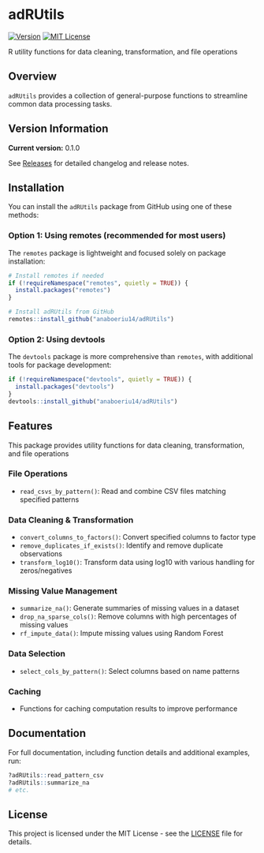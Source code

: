 # adRUtils

[![Version](https://img.shields.io/badge/version-0.1.0-blue.svg)](https://github.com/anaboeriu14/adRUtils/releases)
[![MIT License](https://img.shields.io/badge/license-MIT-blue.svg)](https://opensource.org/licenses/MIT)

R utility functions for data cleaning, transformation, and file operations

## Overview

`adRUtils` provides a collection of general-purpose functions to streamline common data processing tasks. 

## Version Information

**Current version:** 0.1.0

See [Releases](https://github.com/anaboeriu14/adRUtils/releases) for detailed changelog and release notes.


## Installation

You can install the  `adRUtils` package from GitHub using one of these methods:

### Option 1: Using remotes (recommended for most users)
The `remotes` package is lightweight and focused solely on package installation:

```r
# Install remotes if needed
if (!requireNamespace("remotes", quietly = TRUE)) {
  install.packages("remotes")
}

# Install adRUtils from GitHub
remotes::install_github("anaboeriu14/adRUtils")
```
### Option 2: Using devtools 

The `devtools` package is more comprehensive than `remotes`, with additional tools for package development:

```r
if (!requireNamespace("devtools", quietly = TRUE)) {
  install.packages("devtools")
}
devtools::install_github("anaboeriu14/adRUtils")
```

## Features

This package provides utility functions for data cleaning, transformation, and file operations 

### File Operations
- `read_csvs_by_pattern()`: Read and combine CSV files matching specified patterns

### Data Cleaning & Transformation
- `convert_columns_to_factors()`: Convert specified columns to factor type
- `remove_duplicates_if_exists()`: Identify and remove duplicate observations
- `transform_log10()`: Transform data using log10 with various handling for zeros/negatives

### Missing Value Management
- `summarize_na()`: Generate summaries of missing values in a dataset
- `drop_na_sparse_cols()`: Remove columns with high percentages of missing values
- `rf_impute_data()`: Impute missing values using Random Forest

### Data Selection
- `select_cols_by_pattern()`: Select columns based on name patterns

### Caching
- Functions for caching computation results to improve performance


## Documentation

For full documentation, including function details and additional examples, run:

```r
?adRUtils::read_pattern_csv
?adRUtils::summarize_na
# etc.
```

## License
This project is licensed under the MIT License - see the [LICENSE](LICENSE) file for details.
